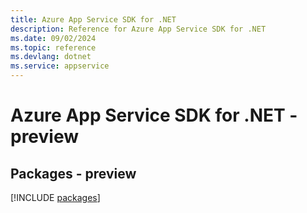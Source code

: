 ```yaml
---
title: Azure App Service SDK for .NET
description: Reference for Azure App Service SDK for .NET
ms.date: 09/02/2024
ms.topic: reference
ms.devlang: dotnet
ms.service: appservice
---
```

# Azure App Service SDK for .NET - preview
## Packages - preview
[!INCLUDE [packages](app-service-index.md)]